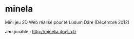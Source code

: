# minela
Mini jeu 2D Web réalisé pour le Ludum Dare (Décembre 2012)

Jeu jouable : http://minelia.doelia.fr
